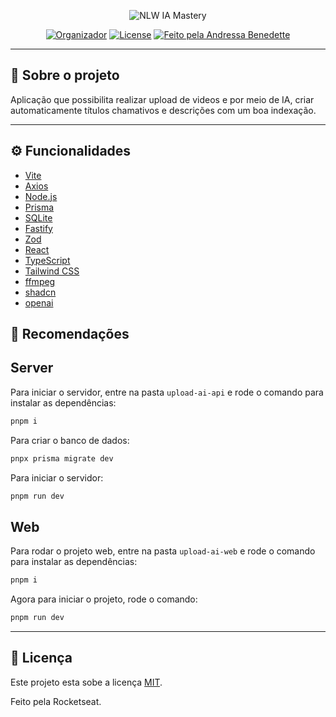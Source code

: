 <p align="center">
 <img src=".github/capa.jpg" alt="NLW IA Mastery">
</p>

<div align="center">

[![Organizador](https://img.shields.io/static/v1?label=Realização&message=rocketseat&color=blueviolet)](sdf)
[![License](https://img.shields.io/badge/license-MIT-blue.svg)](LICENSE.md)
<a href="https://rocketseat.com.br">
<img alt="Feito pela Andressa Benedette" src="https://img.shields.io/badge/feito%20por-Andressa%20Benedette-%237519C1?style=flat-square&">
</a>

</div>

---

## 📱 Sobre o projeto

<p>Aplicação que possibilita realizar upload de videos e por meio de IA, criar automaticamente títulos chamativos e descrições com um boa indexação. </p>

---

## ⚙️ Funcionalidades

- [Vite](https://vitejs.dev/)
- [Axios](https://axios-http.com/)
- [Node.js](https://nodejs.org/en/)
- [Prisma](https://www.prisma.io/)
- [SQLite](https://www.sqlite.org/index.html)
- [Fastify](https://www.fastify.io/)
- [Zod](https://zod.dev/)
- [React](https://pt-br.reactjs.org/)
- [TypeScript](https://www.typescriptlang.org/)
- [Tailwind CSS](https://tailwindcss.com/)
- [ffmpeg](https://ffmpegwasm.netlify.app/)
- [shadcn](https://ui.shadcn.com/)
- [openai](https://openai.com/)

## 🚀 Recomendações

## Server

Para iniciar o servidor, entre na pasta `upload-ai-api` e rode o comando para instalar as dependências:

```bash
pnpm i
```

Para criar o banco de dados:

```bash
pnpx prisma migrate dev
```

Para iniciar o servidor:

```bash
pnpm run dev
```

## Web

Para rodar o projeto web, entre na pasta `upload-ai-web` e rode o comando para instalar as dependências:

```bash
pnpm i
```

Agora para iniciar o projeto, rode o comando:

```bash
pnpm run dev
```

---

## 📝 Licença

Este projeto esta sobe a licença [MIT](./LICENSE).

Feito pela Rocketseat.
